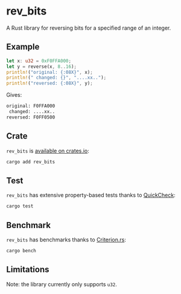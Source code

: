 # rev_bits

A Rust library for reversing bits for a specified range of an integer.

## Example

```rust
let x: u32 = 0xF0FFA000;
let y = reverse(x, 8..16);
println!("original: {:08X}", x);
println!(" changed: {}", "....xx..");
println!("reversed: {:08X}", y);
```

Gives:

```txt
original: F0FFA000
 changed: ....xx..
reversed: F0FF0500
```

## Crate

`rev_bits` is [available on crates.io][1]:

```sh
cargo add rev_bits
```

[1]: https://crates.io/crates/rev_bits

## Test

`rev_bits` has extensive property-based tests thanks to [QuickCheck]:

```sh
cargo test
```

[QuickCheck]: https://github.com/BurntSushi/quickcheck

## Benchmark

`rev_bits` has benchmarks thanks to [Criterion.rs]:

```sh
cargo bench
```

[Criterion.rs]: https://github.com/bheisler/criterion.rs

## Limitations

Note: the library currently only supports `u32`.
